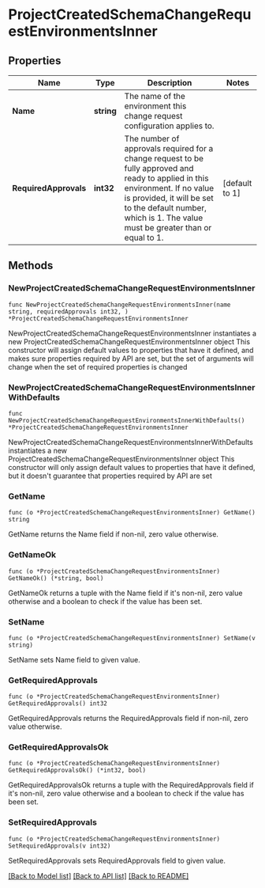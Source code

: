 # ProjectCreatedSchemaChangeRequestEnvironmentsInner

## Properties

Name | Type | Description | Notes
------------ | ------------- | ------------- | -------------
**Name** | **string** | The name of the environment this change request configuration applies to. | 
**RequiredApprovals** | **int32** | The number of approvals required for a change request to be fully approved and ready to applied in this environment. If no value is provided, it will be set to the default number, which is 1. The value must be greater than or equal to 1. | [default to 1]

## Methods

### NewProjectCreatedSchemaChangeRequestEnvironmentsInner

`func NewProjectCreatedSchemaChangeRequestEnvironmentsInner(name string, requiredApprovals int32, ) *ProjectCreatedSchemaChangeRequestEnvironmentsInner`

NewProjectCreatedSchemaChangeRequestEnvironmentsInner instantiates a new ProjectCreatedSchemaChangeRequestEnvironmentsInner object
This constructor will assign default values to properties that have it defined,
and makes sure properties required by API are set, but the set of arguments
will change when the set of required properties is changed

### NewProjectCreatedSchemaChangeRequestEnvironmentsInnerWithDefaults

`func NewProjectCreatedSchemaChangeRequestEnvironmentsInnerWithDefaults() *ProjectCreatedSchemaChangeRequestEnvironmentsInner`

NewProjectCreatedSchemaChangeRequestEnvironmentsInnerWithDefaults instantiates a new ProjectCreatedSchemaChangeRequestEnvironmentsInner object
This constructor will only assign default values to properties that have it defined,
but it doesn't guarantee that properties required by API are set

### GetName

`func (o *ProjectCreatedSchemaChangeRequestEnvironmentsInner) GetName() string`

GetName returns the Name field if non-nil, zero value otherwise.

### GetNameOk

`func (o *ProjectCreatedSchemaChangeRequestEnvironmentsInner) GetNameOk() (*string, bool)`

GetNameOk returns a tuple with the Name field if it's non-nil, zero value otherwise
and a boolean to check if the value has been set.

### SetName

`func (o *ProjectCreatedSchemaChangeRequestEnvironmentsInner) SetName(v string)`

SetName sets Name field to given value.


### GetRequiredApprovals

`func (o *ProjectCreatedSchemaChangeRequestEnvironmentsInner) GetRequiredApprovals() int32`

GetRequiredApprovals returns the RequiredApprovals field if non-nil, zero value otherwise.

### GetRequiredApprovalsOk

`func (o *ProjectCreatedSchemaChangeRequestEnvironmentsInner) GetRequiredApprovalsOk() (*int32, bool)`

GetRequiredApprovalsOk returns a tuple with the RequiredApprovals field if it's non-nil, zero value otherwise
and a boolean to check if the value has been set.

### SetRequiredApprovals

`func (o *ProjectCreatedSchemaChangeRequestEnvironmentsInner) SetRequiredApprovals(v int32)`

SetRequiredApprovals sets RequiredApprovals field to given value.



[[Back to Model list]](../README.md#documentation-for-models) [[Back to API list]](../README.md#documentation-for-api-endpoints) [[Back to README]](../README.md)


